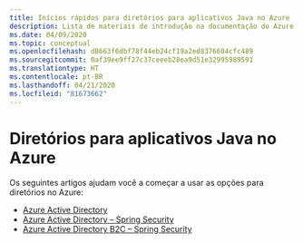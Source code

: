 ```yaml
---
title: Inícios rápidos para diretórios para aplicativos Java no Azure
description: Lista de materiais de introdução na documentação do Azure para diretórios para aplicativos Java.
ms.date: 04/09/2020
ms.topic: conceptual
ms.openlocfilehash: d8663f6dbf78f44eb24cf19a2ed8376604cfc489
ms.sourcegitcommit: 0af39ee9ff27c37ceeeb28ea9d51e32995989591
ms.translationtype: HT
ms.contentlocale: pt-BR
ms.lasthandoff: 04/21/2020
ms.locfileid: "81673662"
---
```

# <a name="directories-for-java-apps-on-azure"></a>Diretórios para aplicativos Java no Azure

Os seguintes artigos ajudam você a começar a usar as opções para diretórios no Azure:

- [Azure Active Directory](/azure/active-directory/develop/quickstart-v2-java-webapp)
- [Azure Active Directory – Spring Security](/azure/developer/java/spring-framework/configure-spring-boot-starter-java-app-with-azure-active-directory)
- [Azure Active Directory B2C – Spring Security](/azure/developer/java/spring-framework/configure-spring-boot-starter-java-app-with-azure-active-directory-b2c-oidc)
